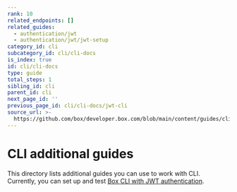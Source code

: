 ```yaml
---
rank: 10
related_endpoints: []
related_guides:
  - authentication/jwt
  - authentication/jwt/jwt-setup
category_id: cli
subcategory_id: cli/cli-docs
is_index: true
id: cli/cli-docs
type: guide
total_steps: 1
sibling_id: cli
parent_id: cli
next_page_id: ''
previous_page_id: cli/cli-docs/jwt-cli
source_url: >-
  https://github.com/box/developer.box.com/blob/main/content/guides/cli/cli-docs/index.md
---
```

# CLI additional guides

This directory lists additional guides you can use
to work with CLI.
Currently, you can set up and test [Box CLI with
JWT authentication][1].

[1]: g://cli/cli-docs/jwt-cli